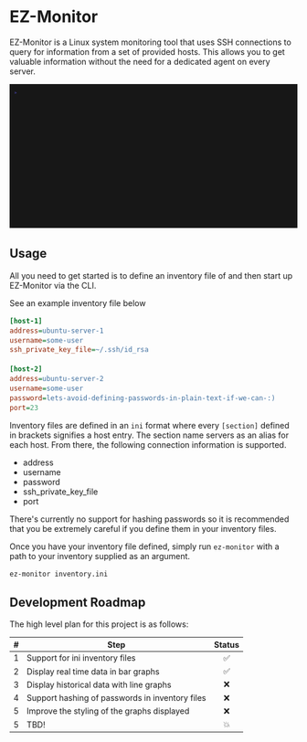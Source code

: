 # EZ-Monitor

EZ-Monitor is a Linux system monitoring tool that uses SSH connections to query for information
from a set of provided hosts. This allows you to get valuable information without the need
for a dedicated agent on every server.

![demo.gif](./docs/demo/demo.gif)

## Usage

All you need to get started is to define an inventory file of and then start up EZ-Monitor via the CLI.

See an example inventory file below

```ini
[host-1]
address=ubuntu-server-1
username=some-user
ssh_private_key_file=~/.ssh/id_rsa

[host-2]
address=ubuntu-server-2
username=some-user
password=lets-avoid-defining-passwords-in-plain-text-if-we-can-:)
port=23
```

Inventory files are defined in an `ini` format where every `[section]` defined in brackets signifies a host entry. The
section name servers as an alias for each host. From there, the following connection information is supported.

- address
- username
- password
- ssh_private_key_file
- port

There's currently no support for hashing passwords so it is recommended that you be extremely careful if you define them
in your inventory files.

Once you have your inventory file defined, simply run `ez-monitor` with a path to your inventory supplied as an argument.

```bash
ez-monitor inventory.ini
```

## Development Roadmap
The high level plan for this project is as follows:

| # | Step                                            | Status |
|:-:|-------------------------------------------------|:------:|
| 1 | Support for ini inventory files                 |   ✅   |
| 2 | Display real time data in bar graphs            |   ✅   |
| 3 | Display historical data with line graphs        |   ❌   |
| 4 | Support hashing of passwords in inventory files |   ❌   |
| 5 | Improve the styling of the graphs displayed     |   ❌   |
| 5 | TBD!                                            |   💥   |

